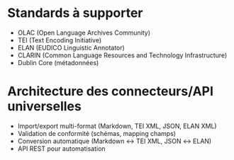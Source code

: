 # Standards à supporter

- OLAC (Open Language Archives Community)
- TEI (Text Encoding Initiative)
- ELAN (EUDICO Linguistic Annotator)
- CLARIN (Common Language Resources and Technology Infrastructure)
- Dublin Core (métadonnées)

# Architecture des connecteurs/API universelles

- Import/export multi-format (Markdown, TEI XML, JSON, ELAN XML)
- Validation de conformité (schémas, mapping champs)
- Conversion automatique (Markdown ↔ TEI XML, JSON ↔ ELAN)
- API REST pour automatisation
